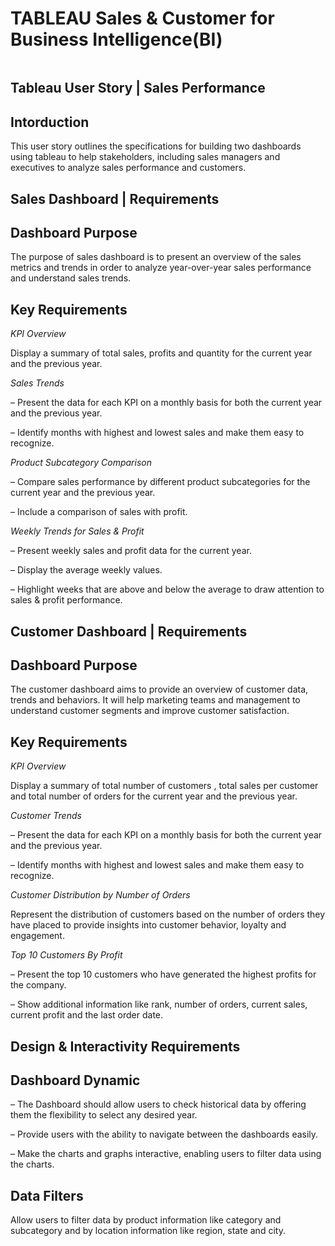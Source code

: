 # TABLEAU Sales & Customer for Business Intelligence(BI)

![]()

##                 Tableau User Story | Sales Performance


## Intorduction
This user story outlines the specifications for building two dashboards using tableau to help stakeholders, including sales managers and executives to analyze sales performance and customers. 

##    Sales Dashboard | Requirements
## Dashboard Purpose
The purpose of sales dashboard is to present an overview of the sales metrics and trends in order to analyze year-over-year sales performance and understand sales trends.

##  Key Requirements
*KPI Overview*

Display a summary of total sales, profits and quantity for the current year and the previous year.

*Sales Trends*

 – Present the data for each KPI on a monthly basis for both the current year and the previous year.

 – Identify months with highest and lowest sales and make them easy to recognize.

*Product Subcategory Comparison*

 – Compare sales performance by different product subcategories for the current year and the previous year.

 – Include a comparison of sales with profit.

*Weekly Trends for Sales & Profit*

 – Present weekly sales and profit data for the current year.

 – Display the average weekly values.

 – Highlight weeks that are above and below the average to draw attention to sales & profit performance.


## Customer Dashboard | Requirements
## Dashboard Purpose
The customer dashboard aims to provide an overview of customer data, trends and behaviors. It will help marketing teams and management to understand customer segments and improve customer satisfaction.

## Key Requirements
*KPI Overview*

Display a summary of total number of customers , total sales per customer and total number of orders for the current year and the previous year.

*Customer Trends*

 – Present the data for each KPI on a monthly basis for both the current year and the previous year.

 – Identify months with highest and lowest sales and make them easy to recognize.

*Customer Distribution by Number of Orders*

Represent the distribution of customers based on the number of orders they have placed to provide insights into customer behavior, loyalty and engagement.

*Top 10 Customers By Profit*

 – Present the top 10 customers who have generated the highest profits for the company.

 – Show additional information like rank, number of orders, current sales, current profit and the last order date.

## Design & Interactivity Requirements
## Dashboard Dynamic
 – The Dashboard should allow users to check historical data by offering them the flexibility to select any desired year.

 – Provide users with the ability to navigate between the dashboards easily.

 – Make the charts and graphs interactive, enabling users to filter data using the charts.

## Data Filters
Allow users to filter data by product information like category and subcategory and by location information like region, state and city.

